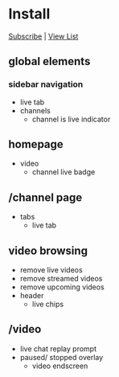 # Install

[Subscribe](https://subscribe.adblockplus.org/?location=https%3A%2F%2Fneuter.mchang.xyz%2Ffilter%2Fnolive&title=yt-neuter%20nolive) | [View List](https://neuter.mchang.xyz/filter/nolive)

## global elements
### sidebar navigation
  * live tab
* channels
  * channel is live indicator
## homepage
* video
  * channel live badge
## /channel page
* tabs
  * live tab
## video browsing
  * remove live videos
  * remove streamed videos
  * remove upcoming videos
* header
  * live chips
## /video
* live chat replay prompt
* paused/ stopped overlay
  * video endscreen